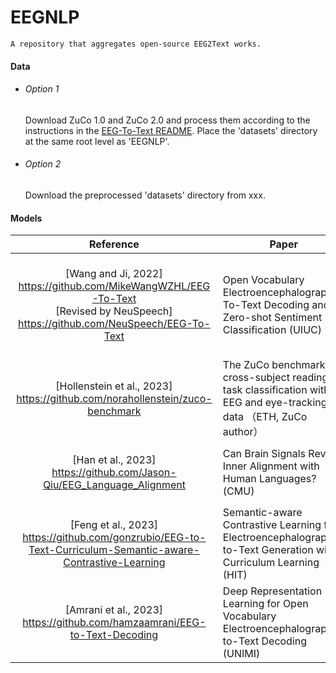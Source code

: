 # EEGNLP

```livescript
A repository that aggregates open-source EEG2Text works.
```



#### Data

- ###### Option 1

  Download ZuCo 1.0 and ZuCo 2.0 and process them according to the instructions in the [EEG-To-Text README](https://github.com/MikeWangWZHL/EEG-To-Text/blob/main/README.md). Place the 'datasets' directory at the same root level as 'EEGNLP'.

- ###### Option 2

  Download the preprocessed 'datasets' directory from xxx.

#### Models

|                          Reference                           | Paper                                                        | Command                                                      |
| :----------------------------------------------------------: | ------------------------------------------------------------ | ------------------------------------------------------------ |
| [Wang and Ji, 2022]<br />https://github.com/MikeWangWZHL/EEG-To-Text <br />[Revised by NeuSpeech]<br />https://github.com/NeuSpeech/EEG-To-Text | Open Vocabulary Electroencephalography-To-Text Decoding and Zero-shot Sentiment Classification (UIUC) | **Decode**: <br />`bash ./scripts/train_decoding.sh`<br />`bash ./scripts/eval_decoding.sh`(with '-tf' argument enabling teacher-forcing)<br />**Sentimental**: <br />`bash ./scripts/train_eval_zeroshot_pipeline.sh`<br />`bash ./scripts/eval_sentiment_zeroshot_pipeline.sh` |
| [Hollenstein et al., 2023]<br />https://github.com/norahollenstein/zuco-benchmark | The ZuCo benchmark on cross-subject reading task classification with EEG and eye-tracking data （ETH, ZuCo author） | `cd src `<br />(leave-1-subject-out) `python3 validation.py`<br />(assigned test subjects)`python3 benchmark_baseline.py` |
| [Han et al., 2023]<br />https://github.com/Jason-Qiu/EEG_Language_Alignment | Can Brain Signals Reveal Inner Alignment with Human Languages?(CMU) | `bash train.sh`<br /><font color="orange">[Note]: Incomplete codes for 'bert': uses a uniform training interface with 'transformers', but did not implement a customized class to encapsulate 'BertModel'.</font> |
| [Feng et al., 2023]<br />https://github.com/gonzrubio/EEG-to-Text-Curriculum-Semantic-aware-Contrastive-Learning | Semantic-aware Contrastive Learning for Electroencephalography-to-Text Generation with Curriculum Learning (HIT) | `cd src`<br />`python3 train.py`                             |
| [Amrani et al., 2023]<br />https://github.com/hamzaamrani/EEG-to-Text-Decoding | Deep Representation Learning for Open Vocabulary Electroencephalography-to-Text Decoding (UNIMI) | `bash ./scripts/train_decoding_raw.sh`<br />`bash ./scripts/eval_decoding_raw.sh` |

